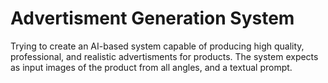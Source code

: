 # Advertisment Generation System

Trying to create an AI-based system capable of producing high quality, professional, and realistic advertisments for products. The system expects as input images of the product from all angles, and a textual prompt.
